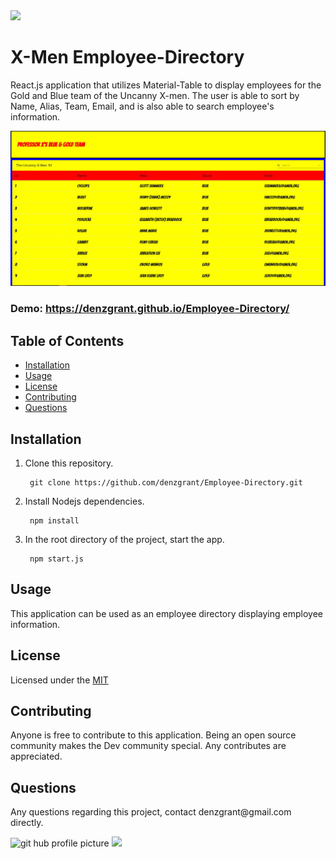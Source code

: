 <img src="https://img.shields.io/github/last-commit/denzgrant/Budget-Tracker-PWA">
<h1>X-Men Employee-Directory</h1> 

React.js application that utilizes Material-Table to display employees for the Gold and Blue team of the Uncanny X-men. The user is able to sort by Name, Alias, Team, Email, and is also able to search employee's information.

<img src="employee-directory/demo.jpg" alt="screenshot">  


### Demo: https://denzgrant.github.io/Employee-Directory/
</p>
  <h2>Table of Contents</h2>
  <ul> 
   <li><a href="#Installation">Installation</a></li> 
   <li><a href="#Usage">Usage</a></li>   
   <li><a href="#License">License</a></li>   
   <li><a href="#Contributing">Contributing</a></li>   
   <li><a href="#Questions">Questions</a></li>                         
  </ul>
  <h2 id="Installation">Installation</h2>                         
  <p>
  <ol>
<li>Clone this repository.<pre><code> git <span class="hljs-keyword">clone</span> <span class="hljs-title">https</span>://github.com/denzgrant/Employee-Directory.git
</code></pre></li>
<li>Install Nodejs dependencies.<pre><code> npm <span class="hljs-keyword">install</span>
</code></pre></li>
<li>In the root directory of the project, start the app.<pre><code> <span class="hljs-keyword">npm</span> <span class="hljs-title">start</span>.js
</code></pre></li>
</ol>
  <h2 id="Usage">Usage</h2>
  <p>This application can be used as an employee directory displaying employee information. 
  <h2 id="License">License</h2>
  <p>Licensed under the <a href="./LICENSE">MIT</a></p>
  <h2 id="Contributing">Contributing</h2>
  <p>Anyone is free to contribute to this application. Being an open source community makes the Dev community special. Any contributes are appreciated. </p>
  <h2 id="Questions">Questions</h2>
  <p style="strong">Any questions regarding this project, contact denzgrant@gmail.com directly.</p> 
  <img src="https://avatars.githubusercontent.com/u/58059554?" alt="git hub profile picture" height="225" width="250">
  
  <img src="https://img.shields.io/github/followers/denzgrant?label=follow&style=social">
  
